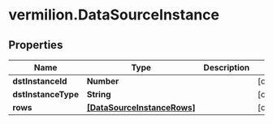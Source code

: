# vermilion.DataSourceInstance

## Properties

Name | Type | Description | Notes
------------ | ------------- | ------------- | -------------
**dstInstanceId** | **Number** |  | [optional] 
**dstInstanceType** | **String** |  | [optional] 
**rows** | [**[DataSourceInstanceRows]**](DataSourceInstanceRows.md) |  | [optional] 


